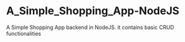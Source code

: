 # A_Simple_Shopping_App-NodeJS
A Simple Shopping App backend in NodeJS. it contains basic CRUD functionalities
